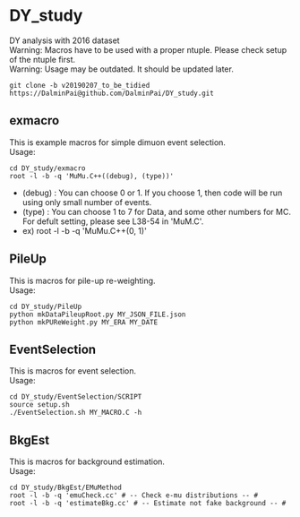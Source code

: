 # DY_study
DY analysis with 2016 dataset<br>
Warning: Macros have to be used with a proper ntuple. Please check setup of the ntuple first.<br>
Warning: Usage may be outdated. It should be updated later.

	git clone -b v20190207_to_be_tidied https://DalminPai@github.com/DalminPai/DY_study.git

## exmacro
This is example macros for simple dimuon event selection.<br>
Usage:

	cd DY_study/exmacro
	root -l -b -q 'MuMu.C++((debug), (type))'
* (debug) : You can choose 0 or 1. If you choose 1, then code will be run using only small number of events.
* (type)  : You can choose 1 to 7 for Data, and some other numbers for MC. For defult setting, please see L38-54 in 'MuM.C'.
* ex) root -l -b -q 'MuMu.C++(0, 1)'

## PileUp
This is macros for pile-up re-weighting.<br>
Usage:

	cd DY_study/PileUp
	python mkDataPileupRoot.py MY_JSON_FILE.json
	python mkPUReWeight.py MY_ERA MY_DATE

## EventSelection
This is macros for event selection.<br>
Usage:

	cd DY_study/EventSelection/SCRIPT
	source setup.sh
	./EventSelection.sh MY_MACRO.C -h

## BkgEst
This is macros for background estimation.<br>
Usage:

	cd DY_study/BkgEst/EMuMethod
	root -l -b -q 'emuCheck.cc' # -- Check e-mu distributions -- #
	root -l -b -q 'estimateBkg.cc' # -- Estimate not fake background -- #
